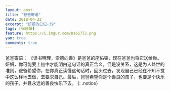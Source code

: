 ```yaml
---
layout: post
title: "爸爸寄语"
date: 2018-04-22
excerpt: "妍妍的日记-39"
tags: [徐晓妍]
feature: https://i.imgur.com/Ds6S7lJ.png
yan: true
comments: true
---
```

爸爸寄语：
    《读书明理，崇德向善》是爸爸的座佑铭，现在爸爸也将它送给你。妍妍，你可能要上初中才能明白这句话的真正含义，但是没关系，这是为人处世的准则，爸爸希望你，在你真正读懂这句话时，回头过去，发现自己已经在不知不觉中这么样地去做，去要求自己。最后，爸爸希望你是个善良的孩子，也要是个快乐的孩子，并且永远的善良快乐下去。
{: .notice}

